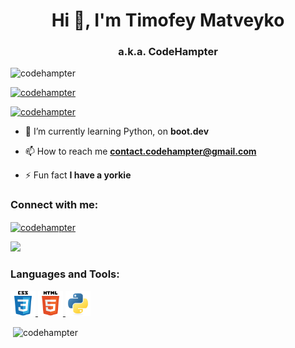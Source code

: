 <h1 align="center">Hi 👋, I'm Timofey Matveyko</h1>
<h3 align="center">a.k.a. CodeHampter</h3>

<p align="left"> <img src="https://komarev.com/ghpvc/?username=codehampter&label=Profile%20views&color=0e75b6&style=flat" alt="codehampter" /> </p>

<p align="left"> <a href="https://github.com/ryo-ma/github-profile-trophy"><img src="https://github-profile-trophy.vercel.app/?username=codehampter" alt="codehampter" /></a> </p>

<p align="left"> <a href="https://twitter.com/codehampter" target="blank"><img src="https://img.shields.io/twitter/follow/codehampter?logo=twitter&style=for-the-badge" alt="codehampter" /></a> </p>

- 🌱 I’m currently learning Python, on **boot.dev**

- 📫 How to reach me **contact.codehampter@gmail.com**

- ⚡ Fun fact **I have a yorkie**

<h3 align="left">Connect with me:</h3>
<p align="left">
<a href="https://twitter.com/codehampter" target="blank"><img align="center" src="https://raw.githubusercontent.com/rahuldkjain/github-profile-readme-generator/master/src/images/icons/Social/twitter.svg" alt="codehampter" height="30" width="40" /></a>
</p>
<p align="left">
  <img src="https://api.boot.dev/v1/users/public/9c170c94-aced-4cd7-88f2-a515a84aecf6/thumbnail" >
</p>

<h3 align="left">Languages and Tools:</h3>
<p align="left"> <a href="https://www.w3schools.com/css/" target="_blank" rel="noreferrer"> <img src="https://raw.githubusercontent.com/devicons/devicon/master/icons/css3/css3-original-wordmark.svg" alt="css3" width="40" height="40"/> </a> <a href="https://www.w3.org/html/" target="_blank" rel="noreferrer"> <img src="https://raw.githubusercontent.com/devicons/devicon/master/icons/html5/html5-original-wordmark.svg" alt="html5" width="40" height="40"/> </a> <a href="https://www.python.org" target="_blank" rel="noreferrer"> <img src="https://raw.githubusercontent.com/devicons/devicon/master/icons/python/python-original.svg" alt="python" width="40" height="40"/> </a> </p>

<p>&nbsp;<img align="center" src="https://github-readme-stats.vercel.app/api?username=codehampter&show_icons=true&locale=en" alt="codehampter" /></p>
